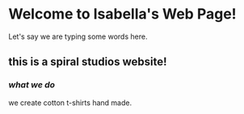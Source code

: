 # Welcome to Isabella's Web Page!

Let's say we are typing some words here.

## this is a spiral studios website!

### _what we do_
we create cotton t-shirts hand made.
